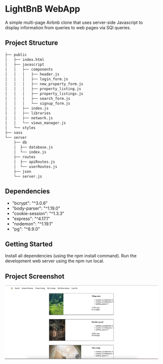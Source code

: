 # LightBnB WebApp

A simple multi-page Airbnb clone that uses server-side Javascript to display information from queries to web pages via SQl queries.
## Project Structure

```
├── public
│   ├── index.html
│   ├── javascript
│   │   ├── components 
│   │   │   ├── header.js
│   │   │   ├── login_form.js
│   │   │   ├── new_property_form.js
│   │   │   ├── property_listing.js
│   │   │   ├── property_listings.js
│   │   │   ├── search_form.js
│   │   │   └── signup_form.js
│   │   ├── index.js
│   │   ├── libraries
│   │   ├── network.js
│   │   └── views_manager.js
│   └── styles
├── sass
└── server
    ├── db
    │  ├── database.js
    │  └── index.js
    ├── routes
    │  ├── apiRoutes.js
    │  └── userRoutes.js
    ├── json
    └── server.js
```
## Dependencies
  - "bcrypt": "^3.0.6"
  - "body-parser": "^1.19.0"
  - "cookie-session": "^1.3.3"
  - "express": "^4.17.1"
  - "nodemon": "^1.19.1"
  - "pg": "^8.9.0"

## Getting Started

Install all dependencies (using the npm install command).
Run the development web server using the npm run local.

## Project Screenshot
  !["Lighthouse Home"](https://github.com/mzparulina/LightBnB/blob/main/LightBnB_WebApp/docs/lightbnb_home.png)